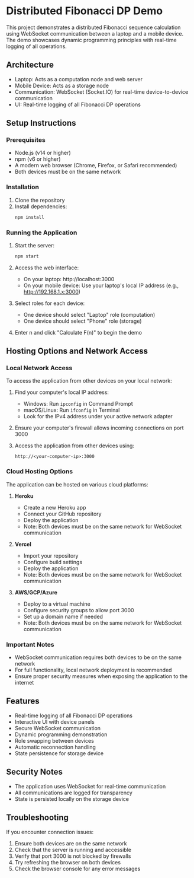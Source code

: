 # Distributed Fibonacci DP Demo

This project demonstrates a distributed Fibonacci sequence calculation using WebSocket communication between a laptop and a mobile device. The demo showcases dynamic programming principles with real-time logging of all operations.

## Architecture

- Laptop: Acts as a computation node and web server
- Mobile Device: Acts as a storage node
- Communication: WebSocket (Socket.IO) for real-time device-to-device communication
- UI: Real-time logging of all Fibonacci DP operations

## Setup Instructions

### Prerequisites

- Node.js (v14 or higher)
- npm (v6 or higher)
- A modern web browser (Chrome, Firefox, or Safari recommended)
- Both devices must be on the same network

### Installation

1. Clone the repository
2. Install dependencies:
   ```bash
   npm install
   ```

### Running the Application

1. Start the server:
   ```bash
   npm start
   ```

2. Access the web interface:
   - On your laptop: http://localhost:3000
   - On your mobile device: Use your laptop's local IP address (e.g., http://192.168.1.x:3000)

3. Select roles for each device:
   - One device should select "Laptop" role (computation)
   - One device should select "Phone" role (storage)

4. Enter n and click "Calculate F(n)" to begin the demo

## Hosting Options and Network Access

### Local Network Access
To access the application from other devices on your local network:

1. Find your computer's local IP address:
   - Windows: Run `ipconfig` in Command Prompt
   - macOS/Linux: Run `ifconfig` in Terminal
   - Look for the IPv4 address under your active network adapter

2. Ensure your computer's firewall allows incoming connections on port 3000

3. Access the application from other devices using:
   ```
   http://<your-computer-ip>:3000
   ```

### Cloud Hosting Options
The application can be hosted on various cloud platforms:

1. **Heroku**
   - Create a new Heroku app
   - Connect your GitHub repository
   - Deploy the application
   - Note: Both devices must be on the same network for WebSocket communication

2. **Vercel**
   - Import your repository
   - Configure build settings
   - Deploy the application
   - Note: Both devices must be on the same network for WebSocket communication

3. **AWS/GCP/Azure**
   - Deploy to a virtual machine
   - Configure security groups to allow port 3000
   - Set up a domain name if needed
   - Note: Both devices must be on the same network for WebSocket communication

### Important Notes
- WebSocket communication requires both devices to be on the same network
- For full functionality, local network deployment is recommended
- Ensure proper security measures when exposing the application to the internet

## Features

- Real-time logging of all Fibonacci DP operations
- Interactive UI with device panels
- Secure WebSocket communication
- Dynamic programming demonstration
- Role swapping between devices
- Automatic reconnection handling
- State persistence for storage device

## Security Notes

- The application uses WebSocket for real-time communication
- All communications are logged for transparency
- State is persisted locally on the storage device

## Troubleshooting

If you encounter connection issues:
1. Ensure both devices are on the same network
2. Check that the server is running and accessible
3. Verify that port 3000 is not blocked by firewalls
4. Try refreshing the browser on both devices
5. Check the browser console for any error messages 